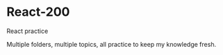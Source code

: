 # React-200
 React practice


Multiple folders, multiple topics, all practice to keep my knowledge fresh.